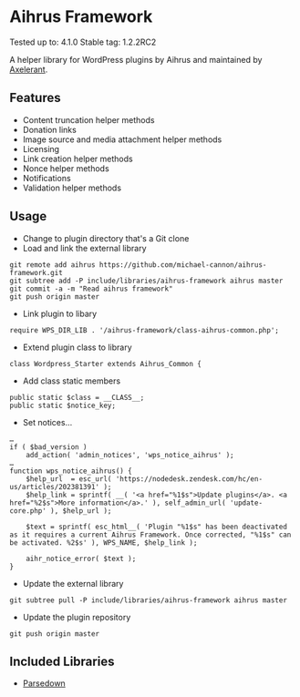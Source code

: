 # Aihrus Framework

Tested up to: 4.1.0
Stable tag: 1.2.2RC2

A helper library for WordPress plugins by Aihrus and maintained by [Axelerant](//axelerant.com).

## Features

* Content truncation helper methods
* Donation links
* Image source and media attachment helper methods
* Licensing
* Link creation helper methods
* Nonce helper methods
* Notifications
* Validation helper methods

## Usage

* Change to plugin directory that's a Git clone
* Load and link the external library

```
git remote add aihrus https://github.com/michael-cannon/aihrus-framework.git
git subtree add -P include/libraries/aihrus-framework aihrus master
git commit -a -m "Read aihrus framework"
git push origin master
```

* Link plugin to libary

```
require WPS_DIR_LIB . '/aihrus-framework/class-aihrus-common.php';
```

* Extend plugin class to library

```
class Wordpress_Starter extends Aihrus_Common {
```

* Add class static members

```
public static $class = __CLASS__;
public static $notice_key;
```

* Set notices…

```
…
if ( $bad_version )
	add_action( 'admin_notices', 'wps_notice_aihrus' );
…
function wps_notice_aihrus() {
	$help_url  = esc_url( 'https://nodedesk.zendesk.com/hc/en-us/articles/202381391' );
	$help_link = sprintf( __( '<a href="%1$s">Update plugins</a>. <a href="%2$s">More information</a>.' ), self_admin_url( 'update-core.php' ), $help_url );

	$text = sprintf( esc_html__( 'Plugin "%1$s" has been deactivated as it requires a current Aihrus Framework. Once corrected, "%1$s" can be activated. %2$s' ), WPS_NAME, $help_link );

	aihr_notice_error( $text );
}
```

* Update the external library

```
git subtree pull -P include/libraries/aihrus-framework aihrus master
```

* Update the plugin repository

```
git push origin master
```

## Included Libraries

* [Parsedown](http://parsedown.org/)
